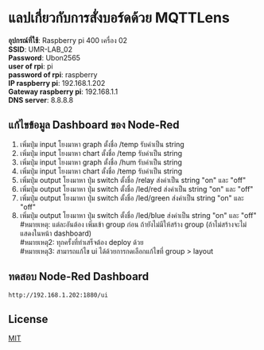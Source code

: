 # แลปเกี่ยวกับการสั่งบอร์ดด้วย MQTTLens 


**อุปกรณ์ที่ใช้**: Raspberry pi 400 เครื่อง 02\
**SSID**: UMR-LAB_02\
**Password**: Ubon2565\
**user of rpi**: pi\
**password of rpi**: raspberry\
**IP raspberry pi**: 192.168.1.202\
**Gateway raspberry pi**: 192.168.1.1\
**DNS server**: 8.8.8.8

## แก้ไขข้อมูล Dashboard ของ Node-Red
1. เพิ่มปุ่ม input โยงมาหา graph ตั้งชื่อ /temp รับค่าเป็น string
2. เพิ่มปุ่ม input โยงมาหา chart ตั้งชื่อ /temp รับค่าเป็น string
3. เพิ่มปุ่ม input โยงมาหา graph ตั้งชื่อ /hum รับค่าเป็น string
4. เพิ่มปุ่ม input โยงมาหา chart ตั้งชื่อ /temp รับค่าเป็น string
5. เพิ่มปุ่ม output โยงมาหา ปุ่ม switch ตั้งชื่อ /relay ส่งค่าเป็น string "on" และ "off"
6. เพิ่มปุ่ม output โยงมาหา ปุ่ม switch ตั้งชื่อ /led/red ส่งค่าเป็น string "on" และ "off"
7. เพิ่มปุ่ม output โยงมาหา ปุ่ม switch ตั้งชื่อ /led/green ส่งค่าเป็น string "on" และ "off"
8. เพิ่มปุ่ม output โยงมาหา ปุ่ม switch ตั้งชื่อ /led/blue ส่งค่าเป็น string "on" และ "off"\
#หมายเหตุ: แต่ละอันต้อง เพิ่มเข้า group ก่อน ถ้ายังไม่มีให้สร้าง group (ถ้าไม่สร้างจะไม่แสดงในหน้า dashboard)\
#หมายเหตุ2: ทุกครั้งที่ทำเสร็จต้อง deploy ด้วย\
#หมายเหตุ3: สามารถแก้ไข ui ได้ด้วยการกดเลือกแก้ไขที่ group > layout

## ทดสอบ Node-Red Dashboard

```
http://192.168.1.202:1880/ui
```

## License
[MIT](https://choosealicense.com/licenses/mit/)
